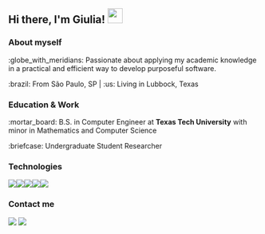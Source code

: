 ## Hi there, I'm Giulia! <img src="https://raw.githubusercontent.com/MartinHeinz/MartinHeinz/master/wave.gif" width="30px">


### About myself
<p>:globe_with_meridians: Passionate about applying my academic knowledge in a practical and efficient way to develop purposeful software.</p>
<p>:brazil: From São Paulo, SP | :us: Living in Lubbock, Texas</p>

### Education & Work
<p>:mortar_board: B.S. in Computer Engineer at <strong>Texas Tech University</strong> with minor in Mathematics and Computer Science</p>
<p>:briefcase: Undergraduate Student Researcher</p>

### Technologies
<img src="https://cdn-icons-png.flaticon.com/32/5968/5968292.png"/><img src="https://cdn-icons-png.flaticon.com/32/1260/1260667.png"/><img src="https://cdn-icons-png.flaticon.com/32/226/226777.png"/><img src="https://cdn-icons-png.flaticon.com/32/1387/1387537.png"/><img src="https://cdn-icons-png.flaticon.com/32/5968/5968705.png"/>

### Contact me
 <a href="https://www.linkedin.com/in/giulia-piombo/"><img src="https://img.shields.io/badge/-giuliapiombo-blue?style=flat-square&logo=Linkedin&logoColor=white&link=https://www.linkedin.com/in/giulia-piombo/" /></a> <a href="mailto:giulia.piombo01@gmail.com"><img src="https://img.shields.io/badge/-giulia.piombo01@gmail.com-d14836?style=flat-square&logo=Gmail&logoColor=white&link=mailto:giulia.piombo01@gmail.com" /></a>
